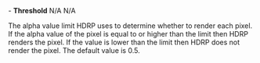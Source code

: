 <tr>
<td>- <strong>Threshold</strong></td>
<td>N/A</td>
<td>N/A</td>
<td>

The alpha value limit HDRP uses to determine whether to render each pixel. If the alpha value of the pixel is equal to or higher than the limit then HDRP renders the pixel. If the value is lower than the limit then HDRP does not render the pixel. The default value is 0.5.

</td>
</tr>
